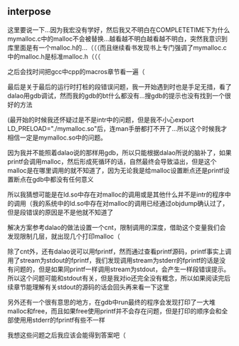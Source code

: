 ## interpose

这里要说一下...因为我宏没有学好，然后我又不明白在COMPLETETIME下为什么mymalloc.c中的malloc不会被替换...越看越不明白越看越不明白，突然我意识到库里面是有一个malloc.h的...（（（而且继续看书发现书上专门强调了mymalloc.c中的malloc.h是标准malloc.h（（（

之后会找时间把gcc中cpp的macros章节看一遍（

最后是关于最后的运行时打桩的段错误问题，我一开始遇到时也是手足无措，看了dalao用gdb调试，然而我的gdb的bt什么都没有...搜gdb的提示也没有找到一个很好的方法

(最开始的时候我还怀疑过是不是intr中的问题，但是我不小心export LD\_PRELOAD="./mymalloc.so"后，连man手册都打不开了...所以这个时候我才相信一定是mymalloc.so中的问题。

因为我并不能照着dalao说的那样用gdb，所以只能根据dalao所说的脑补了，如果printf会调用malloc，然后形成死循环的话，自然最终会导致溢出，但是这个malloc是在哪里调用的就不知道了，因为无论我是给malloc设置断点还是printf设置断点在gdb中都没有任何意义

所以我猜想可能是在ld.so中存在对malloc的调用或是其他什么并不是intr的程序中的调用（我的系统中的ld.so中存在对malloc的调用已经通过objdump确认过了，但是段错误的原因是不是他就不知道了

解决方案参考dalao的做法设置一个cnt，限制调用的深度，借助这个变量我们会发现限制几层，就出现几个打印malloc（

除了cnt外，还有dalao说可以用fprintf，然而通过查看printf源码，printf事实上调用了stream为stdout的fprintf，我们发现调用stream为stderr的fprintf的话是没有问题的，但是如果同printf一样调用stream为stdout，会产生一样段错误提示。所以这个问题可能和stdout有关，但是我对io还完全没有概念，所以如果阅读完后续章节能理解有关stdout的源码的话会回头再来看一下这里

另外还有一个很有意思的地方，在gdb中run最终的程序会发现打印了一大堆malloc和free，而且如果free使用printf并不会存在问题，但是打印的顺序会和全部使用用stderr的fprintf有些不一样

我想这些问题之后我应该会能得到答案吧（

